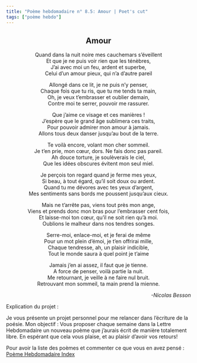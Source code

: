 ```yaml
---
title: "Poème hebdomadaire n° 8.5: Amour | Poet's cut"
tags: ["poème hebdo"]
---
```


<center><h2> Amour </h2></center>

<p style="text-align:center">
Quand dans la nuit noire mes cauchemars s’éveillent <br />
Et que je ne puis voir rien que les ténèbres, <br />
J’ai avec moi un feu, ardent et superbe, <br />
Celui d’un amour pieux, qui n’a d’autre pareil
</p>

<p style="text-align:center">
Allongé dans ce lit, je ne puis n’y penser, <br />
Chaque fois que tu ris, que tu me tends ta main, <br />
Oh, je veux t’embrasser et oublier demain, <br />
Contre moi te serrer, pouvoir me rassurer.
</p>

<p style="text-align:center">
Que j’aime ce visage et ces manières ! <br />
J’espère que le grand âge sublimera ces traits, <br />
Pour pouvoir admirer mon amour à jamais. <br />
Allons tous deux danser jusqu’au bout de la terre.
</p>

<p style="text-align:center">
Te voilà encore, volant mon cher sommeil. <br />
Je t’en prie, mon cœur, dors. Ne fais donc pas pareil. <br />
Ah douce torture, je soulèverais le ciel, <br />
Que les idées obscures évitent mon seul miel.
</p>

<p style="text-align:center">
Je perçois ton regard quand je ferme mes yeux, <br />
Si beau, à tout égard, qu’il soit doux ou ardent. <br />
Quand tu me dévores avec tes yeux d’argent, <br />
Mes sentiments sans bords me poussent jusqu’aux cieux.
</p>

<p style="text-align:center">
Mais ne t’arrête pas, viens tout près mon ange, <br />
Viens et prends donc mon bras pour l’embrasser cent fois, <br />
Et laisse-moi ton cœur, qu’il ne soit rien qu’à moi. <br />
Oublions le malheur dans nos tendres songes.
</p>

<p style="text-align:center">
Serre-moi, enlace-moi, et je ferai de même <br />
Pour un mot plein d’émoi, je t’en offrirai mille, <br />
Chaque tendresse, ah, un plaisir indicible, <br />
Tout le monde saura à quel point je t’aime
</p>

<p style="text-align:center">
Jamais j’en ai assez, il faut que je tienne. <br />
A force de penser, voilà partie la nuit. <br />
Me retournant, je veille à ne faire nul bruit. <br />
Retrouvant mon sommeil, ta main prend la mienne.
</p>


<p style="text-align:right"> <i>
-Nicolas Besson
</i></p>

Explication du projet :

Je vous présente un projet personnel pour me relancer dans l’écriture de la poésie. Mon objectif : Vous proposer chaque semaine dans la Lettre Hebdomadaire un nouveau poème que j’aurais écrit de manière totalement libre. En espérant que cela vous plaise, et au plaisir d’avoir vos retours!

Pour avoir la liste des poèmes et commenter ce que vous en avez pensé : [Poème Hebdomadaire Index](https://docs.google.com/document/d/1rM9dQqUkaGotCs5Cl8UE62SMRWJax6hY13k1hmKE0wg/edit?usp=sharing)